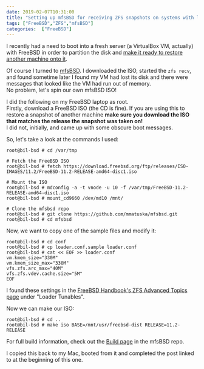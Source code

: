 ```yaml
---
date: 2019-02-07T10:31:00
title: "Setting up mfsBSD for receiving ZFS snapshots on systems with low memory"
tags: ["FreeBSD","ZFS","mfsBSD"]
categories:  ["FreeBSD"]
---
```


I recently had a need to boot into a fresh server (a VirtualBox VM, actually) with FreeBSD in order to partition the disk and [make it ready to restore another machine onto it](/2019/02/07/restore-freebsd-from-a-zfs-snapshot/).

Of course I turned to [mfsBSD](https://mfsbsd.vx.sk).  I downloaded the ISO, started the `zfs recv`, and found sometime later I found my VM had lost its disk and there were messages that looked like the VM had run out of memory.  
No problem, let's spin our own mfsBSD ISO!

I did the following on my FreeBSD laptop as root.  
Firstly, download a FreeBSD ISO (the CD is fine).  If you are using this to restore a snapshot of another machine **make sure you download the ISO that matches the release the snapshot was taken on!**  
I did not, initially, and came up with some obscure boot messages.

So, let's take a look at the commands I used:

```
root@bil-bsd # cd /var/tmp

# Fetch the FreeBSD ISO
root@bil-bsd # fetch https://download.freebsd.org/ftp/releases/ISO-IMAGES/11.2/FreeBSD-11.2-RELEASE-amd64-disc1.iso

# Mount the ISO
root@bil-bsd # mdconfig -a -t vnode -u 10 -f /var/tmp/FreeBSD-11.2-RELEASE-amd64-disc1.iso
root@bil-bsd # mount_cd9660 /dev/md10 /mnt/

# Clone the mfsbsd repo
root@bil-bsd # git clone https://github.com/mmatuska/mfsbsd.git
root@bil-bsd # cd mfsbsd
```

Now, we want to copy one of the sample files and modify it:

```
root@bil-bsd # cd conf
root@bil-bsd # cp loader.conf.sample loader.conf
root@bil-bsd # cat << EOF >> loader.conf
vm.kmem_size="330M"
vm.kmem_size_max="330M"
vfs.zfs.arc_max="40M"
vfs.zfs.vdev.cache.size="5M"
EOF
```

I found these settings in the [FreeBSD Handbook's ZFS Advanced Topics page](idp62455800) under "Loader Tunables".

Now we can make our ISO:

```
root@bil-bsd # cd ..
root@bil-bsd # make iso BASE=/mnt/usr/freebsd-dist RELEASE=11.2-RELEASE
```

For full build information, check out the [Build page](https://github.com/mmatuska/mfsbsd/blob/master/BUILD.md) in the mfsBSD repo.

I copied this back to my Mac, booted from it and completed the post linked to at the beginning of this one.
